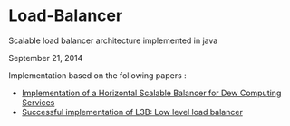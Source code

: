 # Load-Balancer
Scalable load balancer architecture implemented in java

September 21, 2014

Implementation based on the following papers : 

* [Implementation of a Horizontal Scalable Balancer for Dew Computing Services](https://www.scpe.org/index.php/scpe/article/view/1157/470)
* [Successful implementation of L3B: Low level load balancer](https://ieeexplore.ieee.org/document/7160264/)

